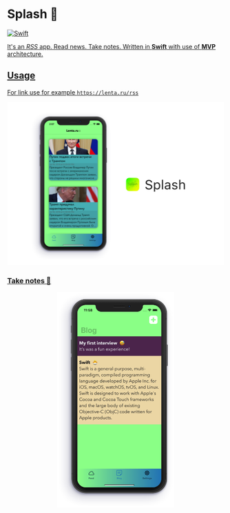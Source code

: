 # Splash 🍋
<p align="left">
  <a href="https://developer.apple.com/swift/">
    <img src="https://img.shields.io/badge/Swift-4.0.0-orange.svg?style=flat" alt="Swift">
</p>

It's an *RSS* app. Read news. Take notes.
Written in **Swift** with use of **MVP** architecture.

## Usage
For link use for example `https://lenta.ru/rss`

<p align="center">
  <img src="images/splashMockup.png" width="700">
</p>

### Take notes 📝

<p  align="center">
	  <img src="images/splashBlog.png" height="500">
</p>


